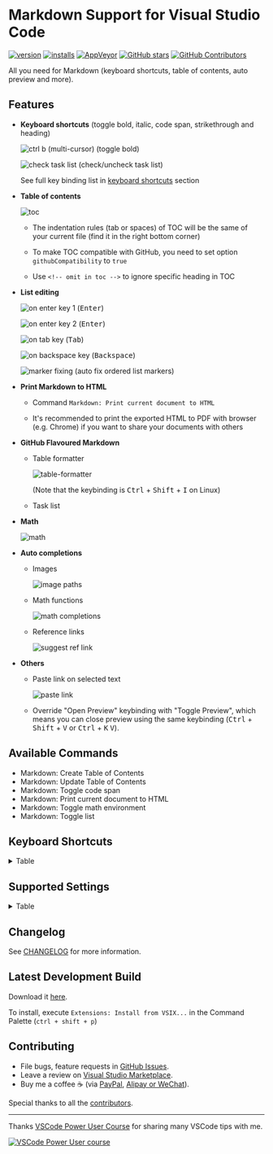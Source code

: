 # Markdown Support for Visual Studio Code

[![version](https://img.shields.io/vscode-marketplace/v/yzhang.markdown-all-in-one.svg?style=flat-square&label=vscode%20marketplace)](https://marketplace.visualstudio.com/items?itemName=yzhang.markdown-all-in-one)
[![installs](https://img.shields.io/vscode-marketplace/d/yzhang.markdown-all-in-one.svg?style=flat-square)](https://marketplace.visualstudio.com/items?itemName=yzhang.markdown-all-in-one)
[![AppVeyor](https://img.shields.io/appveyor/ci/yzhang-gh/vscode-markdown.svg?style=flat-square&label=appveyor%20build)](https://ci.appveyor.com/project/yzhang-gh/vscode-markdown)
[![GitHub stars](https://img.shields.io/github/stars/yzhang-gh/vscode-markdown.svg?style=flat-square&label=github%20stars)](https://github.com/yzhang-gh/vscode-markdown)
[![GitHub Contributors](https://img.shields.io/github/contributors/yzhang-gh/vscode-markdown.svg?style=flat-square)](https://github.com/yzhang-gh/vscode-markdown/graphs/contributors)

All you need for Markdown (keyboard shortcuts, table of contents, auto preview and more).

## Features

- **Keyboard shortcuts** (toggle bold, italic, code span, strikethrough and heading)

  ![ctrl b (multi-cursor)](https://github.com/yzhang-gh/vscode-markdown/raw/master/images/gifs/multi-ctrl-b-light.gif) (toggle bold)

  ![check task list](https://github.com/yzhang-gh/vscode-markdown/raw/master/images/gifs/keybinding-tasklist.gif) (check/uncheck task list)

  See full key binding list in [keyboard shortcuts](#keyboard-shortcuts) section

- **Table of contents**

  ![toc](https://github.com/yzhang-gh/vscode-markdown/raw/master/images/toc.png)

  - The indentation rules (tab or spaces) of TOC will be the same of your current file (find it in the right bottom corner)

  - To make TOC compatible with GitHub, you need to set option `githubCompatibility` to `true`

  - Use `<!-- omit in toc -->` to ignore specific heading in TOC

- **List editing**

  ![on enter key 1](https://github.com/yzhang-gh/vscode-markdown/raw/master/images/gifs/on-enter-key1.gif) (<kbd>Enter</kbd>)

  ![on enter key 2](https://github.com/yzhang-gh/vscode-markdown/raw/master/images/gifs/on-enter-key2.gif) (<kbd>Enter</kbd>)

  ![on tab key](https://github.com/yzhang-gh/vscode-markdown/raw/master/images/gifs/on-tab-key.gif) (<kbd>Tab</kbd>)

  ![on backspace key](https://github.com/yzhang-gh/vscode-markdown/raw/master/images/gifs/on-backspace-key.gif) (<kbd>Backspace</kbd>)

  ![marker fixing](https://github.com/yzhang-gh/vscode-markdown/raw/master/images/gifs/marker-fixing.gif) (auto fix ordered list markers)

- **Print Markdown to HTML**

  - Command `Markdown: Print current document to HTML`

  - It's recommended to print the exported HTML to PDF with browser (e.g. Chrome) if you want to share your documents with others

- **GitHub Flavoured Markdown**

  - Table formatter

    ![table-formatter](https://github.com/yzhang-gh/vscode-markdown/raw/master/images/gifs/table-formatter.gif)

    (Note that the keybinding is <kbd>Ctrl</kbd> + <kbd>Shift</kbd> + <kbd>I</kbd> on Linux)

  - Task list

- **Math**

  ![math](https://github.com/yzhang-gh/vscode-markdown/raw/master/images/math.png)

- **Auto completions**

  - Images

    ![image paths](https://github.com/yzhang-gh/vscode-markdown/raw/master/images/image-completions.png)

  - Math functions

    ![math completions](https://github.com/yzhang-gh/vscode-markdown/raw/master/images/math-completions.png)

  - Reference links

    ![suggest ref link](https://github.com/yzhang-gh/vscode-markdown/raw/master/images/gifs/suggest-ref-link-light.png)

- **Others**

  - Paste link on selected text

    ![paste link](https://github.com/yzhang-gh/vscode-markdown/raw/master/images/gifs/paste-link-light.gif)

  - Override "Open Preview" keybinding with "Toggle Preview", which means you can close preview using the same keybinding (<kbd>Ctrl</kbd> + <kbd>Shift</kbd> + <kbd>V</kbd> or <kbd>Ctrl</kbd> + <kbd>K</kbd> <kbd>V</kbd>).

## Available Commands

- Markdown: Create Table of Contents
- Markdown: Update Table of Contents
- Markdown: Toggle code span
- Markdown: Print current document to HTML
- Markdown: Toggle math environment
- Markdown: Toggle list

## Keyboard Shortcuts

<details>
<summary>Table</summary>

| Key                                               | Command                      |
| ------------------------------------------------- | ---------------------------- |
| <kbd>Ctrl</kbd> + <kbd>B</kbd>                    | Toggle bold                  |
| <kbd>Ctrl</kbd> + <kbd>I</kbd>                    | Toggle italic                |
| <kbd>Ctrl</kbd> + <kbd>Shift</kbd> + <kbd>]</kbd> | Toggle heading (uplevel)     |
| <kbd>Ctrl</kbd> + <kbd>Shift</kbd> + <kbd>[</kbd> | Toggle heading (downlevel)   |
| <kbd>Ctrl</kbd> + <kbd>M</kbd>                    | Toggle math environment      |
| <kbd>Alt</kbd> + <kbd>C</kbd>                     | Check/Uncheck task list item |
| <kbd>Ctrl</kbd> + <kbd>Shift</kbd> + <kbd>V</kbd> | Toggle preview               |
| <kbd>Ctrl</kbd> + <kbd>K</kbd> <kbd>V</kbd>       | Toggle preview to side       |

</details>

## Supported Settings

<details>
<summary>Table</summary>

| Name                                               | Default    | Description                                                       |
| -------------------------------------------------- | ---------- | ----------------------------------------------------------------- |
| `markdown.extension.italic.indicator`              | `*`        | Use `*` or `_` to wrap italic text                                |
| `markdown.extension.list.indentationSize`          | `adaptive` | Use different indentation size for ordered and unordered list     |
| `markdown.extension.orderedList.autoRenumber`      | `true`     | Auto fix list markers as you edits                                |
| `markdown.extension.orderedList.marker`            | `ordered`  | Or `one`: always use `1.` as ordered list marker                  |
| `markdown.extension.preview.autoShowPreviewToSide` | `false`    | Automatically show preview when opening a Markdown file.          |
| `markdown.extension.print.absoluteImgPath`         | `true`     | Convert image path to absolute path                               |
| `markdown.extension.print.imgToBase64`             | `false`    | Convert images to base64 when printing to HTML                    |
| `markdown.extension.print.onFileSave`              | `false`    | Print to HTML on file save                                        |
| `markdown.extension.showExplorer`                  | `true`     | Show outline view in explorer panel                               |
| `markdown.extension.syntax.decorations`            | `true`     | Add decorations to strikethrough and code spans                   |
| `markdown.extension.syntax.plainTheme`             | `false`    | A distraction-free theme                                          |
| `markdown.extension.toc.githubCompatibility`       | `false`    | GitHub compatibility                                              |
| `markdown.extension.toc.levels`                    | `1..6`     | Control the heading levels to show in the table of contents.      |
| `markdown.extension.toc.orderedList`               | `false`    | Use ordered list in the table of contents.                        |
| `markdown.extension.toc.plaintext`                 | `false`    | Just plain text.                                                  |
| `markdown.extension.toc.tabSize`                   | `auto`     | Control the indentation size of TOC (`auto` or a number)          |
| `markdown.extension.toc.unorderedList.marker`      | `-`        | Use `-`, `*` or `+` in the table of contents (for unordered list) |
| `markdown.extension.toc.updateOnSave`              | `true`     | Automatically update the table of contents on save.               |

</details>

## Changelog

See [CHANGELOG](https://github.com/yzhang-gh/vscode-markdown/blob/master/CHANGELOG.md) for more information.

## Latest Development Build

Download it [here](https://ci.appveyor.com/project/yzhang-gh/vscode-markdown/build/artifacts).

To install, execute `Extensions: Install from VSIX...` in the Command Palette (`ctrl + shift + p`)

## Contributing

- File bugs, feature requests in [GitHub Issues](https://github.com/yzhang-gh/vscode-markdown/issues).
- Leave a review on [Visual Studio Marketplace](https://marketplace.visualstudio.com/items?itemName=yzhang.markdown-all-in-one#review-details).
- Buy me a coffee ☕ (via [PayPal](https://www.paypal.me/2yzhang), [Alipay or WeChat](https://github.com/yzhang-gh/vscode-markdown/blob/master/donate.md)).

Special thanks to all the [contributors](https://github.com/yzhang-gh/vscode-markdown/graphs/contributors).

---

Thanks [VSCode Power User Course](https://VSCode.pro?utm_source=MarkdownAllInOne) for sharing many VSCode tips with me.

[![VSCode Power User course](https://img.shields.io/badge/Learn%20-VSCode%20Power%20User%20Course%20%E2%86%92-gray.svg?style=flat-square&colorA=444444&colorB=4F44D6)](https://VSCode.pro?utm_source=MarkdownAllInOne)
